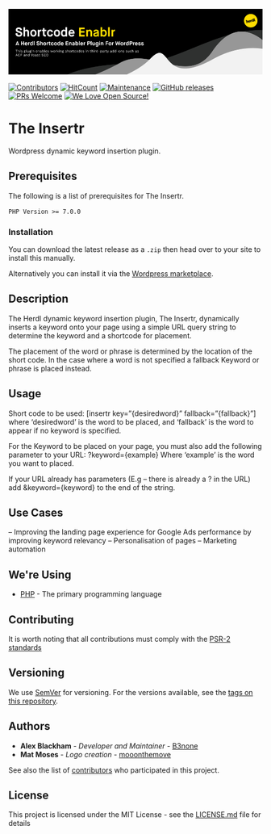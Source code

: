 ![The Insertr](.github/README/logo.png)

[![Contributors](https://img.shields.io/github/contributors/herdl/shablr)](https://github.com/herdl/shablr)
[![HitCount](http://hits.dwyl.io/herdl/shablr.svg)](https://github.com/herdl/shablr)
[![Maintenance](https://img.shields.io/badge/Maintained%3F-yes-green.svg)](https://github.com/herdl/shablr/graphs/commit-activity)
[![GitHub releases](https://img.shields.io/github/release/herdl/shablr.svg)](https://github.com/herdl/shablr/releases/)
[![PRs Welcome](https://img.shields.io/badge/PRs-welcome-brightgreen.svg)](http://makeapullrequest.com)
[![We Love Open Source!](https://badges.frapsoft.com/os/v3/open-source.svg?v=103)](https://github.com/herdl)

# The Insertr
Wordpress dynamic keyword insertion plugin.

## Prerequisites
The following is a list of prerequisites for The Insertr.
```
PHP Version >= 7.0.0
```

### Installation

You can download the latest release as a `.zip` then head over to your site to install this manually.

Alternatively you can install it via the [Wordpress marketplace](https://wordpress.org/plugins/shablr/).

## Description

The Herdl dynamic keyword insertion plugin, The Insertr, dynamically inserts a keyword onto your page using a simple URL query string to determine the keyword and a shortcode for placement.

The placement of the word or phrase is determined by the location of the short code. In the case where a word is not specified a fallback Keyword or phrase is placed instead.

## Usage

Short code to be used: [insertr key=”{desiredword}” fallback=”{fallback}”] where ‘desiredword’ is the word to be placed, and ‘fallback’ is the word to appear if no keyword is specified.

For the Keyword to be placed on your page, you must also add the following parameter to your URL: ?keyword={example} Where ‘example’ is the word you want to placed.

If your URL already has parameters (E.g – there is already a ? in the URL) add &keyword={keyword} to the end of the string.

## Use Cases
– Improving the landing page experience for Google Ads performance by improving keyword relevancy
– Personalisation of pages
– Marketing automation

## We're Using
* [PHP](https://www.php.net/) - The primary programming language

## Contributing
It is worth noting that all contributions must comply with the [PSR-2 standards](https://github.com/php-fig/fig-standards/blob/master/accepted/PSR-2-coding-style-guide.md)

## Versioning
We use [SemVer](http://semver.org/) for versioning. For the versions available, see the [tags on this repository](https://github.com/herdl/shablr/tags). 

## Authors
* **Alex Blackham** - *Developer and Maintainer* - [B3none](https://github.com/b3none)
* **Mat Moses** - *Logo creation* - [mooonthemove](https://instagram.com/mooonthemove)

See also the list of [contributors](https://github.com/herdl/shablr/contributors) who participated in this project.

## License
This project is licensed under the MIT License - see the [LICENSE.md](LICENSE.md) file for details
